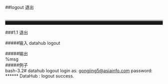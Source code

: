##logout 退出  
<br>
<hr style=" height:12px;border:none;border-top:4px solid #A9A9A9;" />  
  
###1.1 退出  

#####输入
	datahub logout 
	 
#####输出  
    %msg       	
#####例子  
    bash-3.2# datahub logout
	login as: gongjing5@asiainfo.com
	password: ******
	DataHub : logout success.